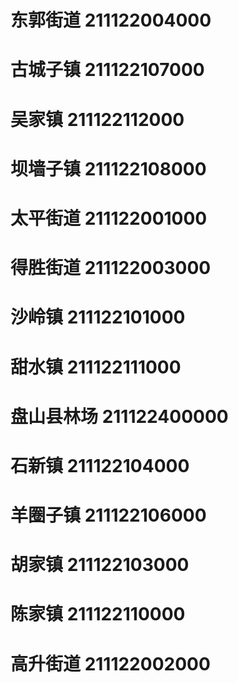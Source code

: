 # 东郭街道 211122004000
# 古城子镇 211122107000
# 吴家镇 211122112000
# 坝墙子镇 211122108000
# 太平街道 211122001000
# 得胜街道 211122003000
# 沙岭镇 211122101000
# 甜水镇 211122111000
# 盘山县林场 211122400000
# 石新镇 211122104000
# 羊圈子镇 211122106000
# 胡家镇 211122103000
# 陈家镇 211122110000
# 高升街道 211122002000
